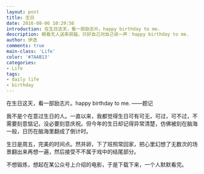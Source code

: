 ```yaml
---
layout: post
title: 生日
date: 2016-08-06 10:29:56
introduction: 在生日这天，看一部励志片。happy birthday to me.
description: 眼看无人送来祝福，只好自己对自己说一声：happy birthday to me.
author: 伊迭
comments: true
main-class: 'Life'
color: '#7AAB13'
categories: 
- Life
tags:
- daily life
- birthday
---
```


在生日这天，看一部励志片。happy birthday to me. ——题记

我不是个在意过生日的人。一直以来，我都觉得生日可有可无，可过，可不过，不需要刻意惦记，没必要刻意庆祝。但今年的生日却记得异常清楚，仿佛被刻在脑海一般，日历在脑海里翻成了倒计时。

生日是周五，完美的时间点。然并卵，下了班照常回家，把心里幻想了无数次的场景翻出来再想一遍，然后接受不不属于戏中的结尾部分。

不想锻炼，想起在某公众号上介绍的电影，于是下载下来，一个人默默看完。
